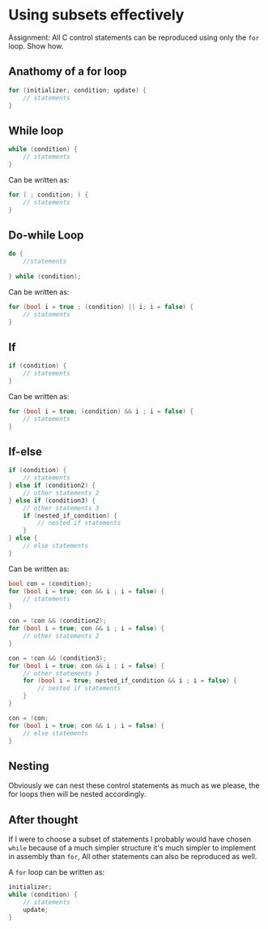 # Using subsets effectively

Assignment: All C control statements can be reproduced using only the `for` loop. Show how.

## Anathomy of a for loop

```c
for (initializer; condition; update) {
	// statements
}
```

## While loop

```c
while (condition) {
	// statements
}
```

Can be written as:

```c
for ( ; condition; ) {
	// statements
}
```

## Do-while Loop

```c
do {
	//statements
	
} while (condition);
```

Can be written as:

```c
for (bool i = true ; (condition) || i; i = false) {
	// statements
}
```

## If

```c
if (condition) {
	// statements
}
```

Can be written as:

```c
for (bool i = true; (condition) && i ; i = false) {
	// statements
}
```

## If-else

```c
if (condition) {
	// statements
} else if (condition2) {
	// other statements 2
} else if (condition3) {
	// other statements 3
	if (nested_if_condition) {
		// nested if statements
	}
} else {
	// else statements
}
```

Can be written as:

```c
bool con = (condition);
for (bool i = true; con && i ; i = false) {
	// statements
}

con = !con && (condition2);
for (bool i = true; con && i ; i = false) {
	// other statements 2
} 

con = !con && (condition3);
for (bool i = true; con && i ; i = false) {
	// other statements 3
	for (bool i = true; nested_if_condition && i ; i = false) {
		// nested if statements
	}
} 

con = !con;
for (bool i = true; con && i ; i = false) {
	// else statements
} 
```

## Nesting

Obviously we can nest these control statements as much as we please, the for loops then will be nested accordingly.

## After thought

If I were to choose a subset of statements I probably would have chosen `while` because of a much simpler structure it's much simpler to implement in assembly than `for`, All other statements can also be reproduced as well.

A `for` loop can be written as:

```c
initializer;
while (condition) {
	// statements
	update;
}
```
